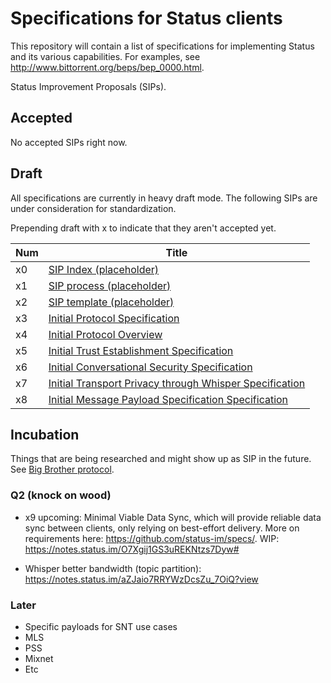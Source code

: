 # Specifications for Status clients

This repository will contain a list of specifications for implementing Status and its various capabilities. For examples, see http://www.bittorrent.org/beps/bep_0000.html.

Status Improvement Proposals (SIPs).

## Accepted

No accepted SIPs right now.

## Draft

All specifications are currently in heavy draft mode. The following SIPs are under consideration for standardization.

Prepending draft with x to indicate that they aren't accepted yet.

| Num | Title |
|-----|----|
| x0   | [SIP Index (placeholder)](README.md) |
| x1   | [SIP process (placeholder)](https://github.com/status-im/specs/issues/1) |
| x2   | [SIP template (placeholder)](https://tools.ietf.org/html/rfc2119) |
| x3   | [Initial Protocol Specification](protocol.md) |
| x4   | [Initial Protocol Overview](x4.md) |
| x5   | [Initial Trust Establishment Specification](x5.md) |
| x6   | [Initial Conversational Security Specification](x6.md) |
| x7   | [Initial Transport Privacy through Whisper Specification](x7.md) |
| x8   | [Initial Message Payload Specification Specification](x8.md) |

## Incubation

Things that are being researched and might show up as SIP in the future. See [Big Brother protocol](https://github.com/status-im/bigbrother-specs/).

### Q2 (knock on wood)
- x9 upcoming: Minimal Viable Data Sync, which will provide reliable data sync between clients, only relying on best-effort delivery. More on requirements here: https://github.com/status-im/specs/. WIP: https://notes.status.im/O7Xgij1GS3uREKNtzs7Dyw#

- Whisper better bandwidth (topic partition): https://notes.status.im/aZJaio7RRYWzDcsZu_7OiQ?view

### Later
- Specific payloads for SNT use cases
- MLS
- PSS
- Mixnet
- Etc
